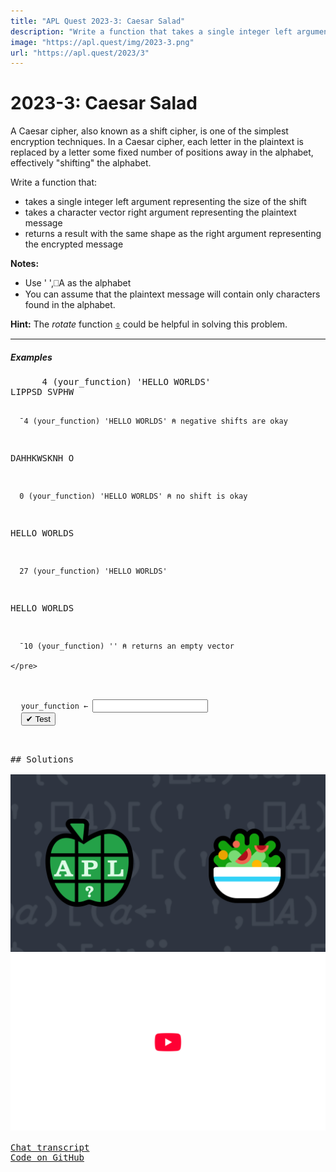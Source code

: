 ```yaml
---
title: "APL Quest 2023-3: Caesar Salad"
description: "Write a function that takes a single integer left argument representing the size of the shift and takes a character vector right argument representing the plaintext message and returns a result with the same shape as the right argument representing the encrypted message."
image: "https://apl.quest/img/2023-3.png"
url: "https://apl.quest/2023/3"
---
```


# <span class=s>2023-</span>3: Caesar Salad
<!-- Write a function that takes a single integer left argument representing the size of the shift and takes a character vector right argument representing the plaintext message and returns a result with the same shape as the right argument representing the encrypted message. -->
<p>A Caesar cipher, also known as a shift cipher, is one of the simplest encryption techniques. In a Caesar cipher, each letter in the plaintext is replaced by a letter some fixed number of positions away in the alphabet, effectively "shifting" the alphabet.</p>
<p>Write a function that:</p>
<ul>
    <li>takes a single integer left argument representing the size of the shift</li>
    <li>takes a character vector right argument representing the plaintext message</li> 
    <li>returns a result with the same shape as the right argument representing the encrypted message</li>
</ul>
<p><strong>Notes:</strong><ul>
  <li>Use <span class="APL">' ',⎕A</span> as the alphabet</li>
  <li>You can assume that the plaintext message will contain only characters found in the alphabet.</li>
  </ul></p>
<p><i class="fas fa-lightbulb-on"></i> <strong>Hint:</strong> The <em>rotate</em> function <a href="https://help.dyalog.com/latest/Content/Language/Primitive%20Functions/Rotate.htm" class="APL" target="_blank">⌽</a> could be helpful in solving this problem.</p>
<hr />
<h5>Examples</h5>
<pre class="APL">
      4 (your_function) 'HELLO WORLDS'
LIPPSD SVPHW
    
      ¯4 (your_function) 'HELLO WORLDS' ⍝ negative shifts are okay
DAHHKWSKNH O 

      0 (your_function) 'HELLO WORLDS' ⍝ no shift is okay
HELLO WORLDS

      27 (your_function) 'HELLO WORLDS'
HELLO WORLDS

      ¯10 (your_function) '' ⍝ returns an empty vector
    
    </pre>
<div class="pdiv">
  <code onclick="p_Input.focus()">your_function ← </code><input id="p_Input" autocomplete="off" spellcheck="false" oninput="this.parentElement.querySelector`button`.disabled=false;localStorage.setItem(window.location.pathname,this.value)" onkeypress="subm(event)">
  <button onclick="alert$.next`Testing…`;submitSolution`p`" class="md-button md-button--primary">&#x2714; Test</button>
</div>
<blockquote id="p_Output"></blockquote>
## Solutions
<div onclick="play(this)" title="Video on YouTube" class="yt">
<img alt="Video Thumbnail" src="../../img/2023-3.png">
<img alt="YouTube" src="../../img/yt-big.png">
</div>
<a href="https://chat.stackexchange.com/transcript/52405?m=65017769#65017769" target="_blank" class="md-button md-button--primary">Chat transcript</a>
<a href="https://github.com/dyalog/apl.quest/tree/main/2023/3.apl" target="_blank" class="md-button md-button--primary right">Code on GitHub</a>

<script>
    testCases={"a":[["4","'HELLO WORLDS'"],["¯4","'HELLO WORLDS'"],["0","'HELLO WORLDS'"],["27","'HELLO WORLDS'"]],"b":[["10000","⎕A[10?26]"],["42","(' ',⎕A)[?⍨27]"],["?26","10↑''"],["10","''"],["¯10","''"],["0","''"]],"f":"{(⍺⌽' ',⎕A)[(' ',⎕A)⍳⍵]}"}
    p_Input.value=localStorage.getItem(window.location.pathname)
    play=e=>e.outerHTML=`<iframe src="https://www.youtube.com/embed/Rg8OCEMlYGg?list=PLYKQVqyrAEj9wDIUyLDGtDAFTKY38BUMN&autoplay=1" title="<span class=s>2023-</span>3: Caesar Salad (APL Quest 2023-3)" frameborder="0" allow="accelerometer; autoplay; clipboard-write; encrypted-media; gyroscope; picture-in-picture; web-share" referrerpolicy="strict-origin-when-cross-origin" allowfullscreen></iframe>`
</script>
